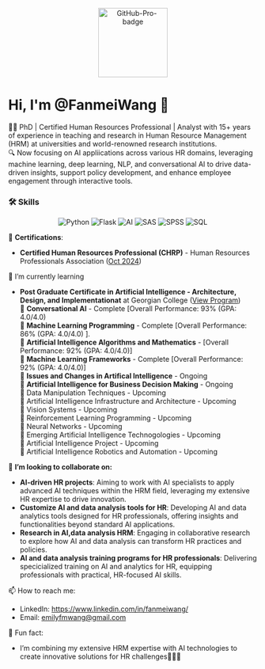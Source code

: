 <p align="center">
  <img src="https://img.shields.io/badge/GitHub-Pro-blueviolet?style=for-the-badge" alt="GitHub-Pro-badge" width="140" />
</p>


# Hi, I'm @FanmeiWang 👋
🧑‍💼 PhD | Certified Human Resources Professional | Analyst with 15+ years of experience in teaching and research in Human Resource Management (HRM) at universities and world-renowned research institutions. <br>
🔍 Now focusing on AI appliications across various HR domains, leveraging machine learning, deep learning, NLP, and conversational AI to drive data-driven insights, support policy development, and enhance employee engagement through interactive tools. <br>

### 🛠️ Skills

<p align="center">
  <img src="https://img.shields.io/badge/Python-3776AB?style=for-the-badge&logo=python&logoColor=white" alt="Python" />
  <img src="https://img.shields.io/badge/Flask-000000?style=for-the-badge&logo=flask&logoColor=white" alt="Flask" />
  <img src="https://img.shields.io/badge/Artificial%20Intelligence-00CED1?style=for-the-badge&logo=openai&logoColor=white" alt="AI" />
  <img src="https://img.shields.io/badge/SAS-0084A3?style=for-the-badge&logo=sas&logoColor=white" alt="SAS" />
  <img src="https://img.shields.io/badge/SPSS-CC0000?style=for-the-badge&logo=ibm&logoColor=white" alt="SPSS" />
  <img src="https://img.shields.io/badge/SQL-4479A1?style=for-the-badge&logo=mysql&logoColor=white" alt="SQL" />
</p>

📜 **Certifications**: <br>
-   **Certified Human Resources Professional (CHRP)** - Human Resources Professionals Association ([Oct 2024](https://www.hrpa.ca/)) <br>

🌱 I’m currently learning <br>
 -   **Post Graduate Certificate in Artificial Intelligence - Architecture, Design, and Implementationat** at Georgian College ([View Program](https://cat.georgiancollege.ca/programs/aidi/)) <br>
 💬 **Conversational AI** - Complete [Overall Performance: 93% (GPA: 4.0/4.0) <br>
 💬 **Machine Learning Programming** - Complete [Overall Performance: 86% (GPA: 4.0/4.0) ].<br>
 💬 **Artificial Intelligence Algorithms and Mathematics** - [Overall Performance: 92% (GPA: 4.0/4.0)] <br>
 💬 **Machine Learning Frameworks** - Complete [Overall Performance: 92% (GPA: 4.0/4.0)] <br>
 💬 **Issues and Changes in Artifical Intelligence** - Ongoing <br>
 💬 **Artificial Intelligence for Business Decision Making** - Ongoing <br>
 💬 Data Manipulation Techniques - Upcoming <br>
 💬 Artificial Intelligence Infrastructure and Architecture - Upcoming <br>
 💬 Vision Systems - Upcoming <br>
 💬 Reinforcement Learning Programming - Upcoming <br>
 💬 Neural Networks - Upcoming <br>
 💬 Emerging Artificial Intelligence Technogologies - Upcoming <br>
 💬 Artificial Intelligence Project - Upcoming <br>
 💬 Artificial Intelligence Robotics and Automation - Upcoming <br>
     
 👯 **I’m looking to collaborate on:**
 - **AI-driven HR projects**: Aiming to work with AI specialists to apply advanced AI techniques within the HRM field, leveraging my extensive HR expertise to drive innovation.
 - **Customize AI and data analysis tools for HR**: Developing AI and data analytics tools designed for HR professionals, offering insights and functionalities beyond standard AI applications.
 - **Research in AI,data analysis HRM**: Engaging in collaborative research to explore how AI and data analysis can transform HR practices and policies.
 - **AI and data analysis training programs for HR professionals**: Delivering specicialized training on AI and analytics for HR, equipping professionals with practical, HR-focused AI skills.

 📫 How to reach me: <br>
 -    LinkedIn: https://www.linkedin.com/in/fanmeiwang/
 -    Email: emilyfmwang@gmail.com <br>
 
 🚀 Fun fact: <br>
 -    I’m combining my extensive HRM expertise with AI technologies to create innovative solutions for HR challenges🎉🎉🎉

